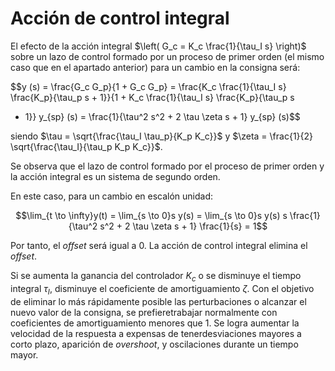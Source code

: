 # Acción de control integral

El efecto de la acción integral $\left( G_c = K_c  \frac{1}{\tau_I s} \right)$ sobre un lazo de control formado por un proceso de primer orden (el mismo caso que en el apartado anterior) para un cambio en la consigna será:

$$y (s) = \frac{G_c G_p}{1 + G_c G_p} = \frac{K_c  \frac{1}{\tau_I s} 
   \frac{K_p}{\tau_p s + 1}}{1 + K_c  \frac{1}{\tau_I s}  \frac{K_p}{\tau_p s
   + 1}} y_{sp} (s) = \frac{1}{\tau^2 s^2 + 2 \tau \zeta s + 1}
   y_{sp} (s)$$
   
siendo $\tau = \sqrt{\frac{\tau_I \tau_p}{K_p K_c}}$ y $\zeta = \frac{1}{2} \sqrt{\frac{\tau_I}{\tau_p K_p K_c}}$.

Se observa que el lazo de control formado por el proceso de primer orden y la acción integral es un sistema de segundo orden.

En este caso, para un cambio en escalón unidad:

$$\lim_{t \to \infty}y(t) = \lim_{s \to 0}s y(s) = \lim_{s \to 0}s y(s) s \frac{1}{\tau^2 s^2 + 2 \tau \zeta s + 1}  \frac{1}{s}    = 1$$ 
   
Por tanto, el *offset* será igual a 0. La acción de control integral elimina el *offset*.

Si se aumenta la ganancia del controlador $K_c$ o se disminuye el tiempo integral $\tau_I$, disminuye el coeficiente de amortiguamiento $\zeta$. Con el objetivo de eliminar lo más rápidamente posible las perturbaciones o alcanzar el nuevo valor de la consigna, se prefieretrabajar normalmente con coeficientes de amortiguamiento menores que 1. Se logra aumentar la velocidad de la respuesta a expensas de tenerdesviaciones mayores a corto plazo, aparición de *overshoot*, y oscilaciones durante un tiempo mayor.
